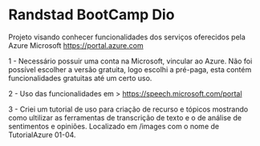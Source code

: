 # Randstad BootCamp Dio

Projeto visando conhecer funcionalidades dos serviços oferecidos pela Azure Microsoft https://portal.azure.com

1 - Necessário possuir uma conta na Microsoft, vincular ao Azure.
Não foi possível escolher a versão gratuita, logo escolhi a pré-paga, esta contém funcionalidades gratuitas até um certo uso.

2 - Uso das funcionalidades em > https://speech.microsoft.com/portal

3 - Criei um tutorial de uso para criação de recurso e tópicos mostrando como ultilizar as ferramentas de transcrição de texto e o de análise de sentimentos e opiniões.
Localizado em /images com o nome de TutorialAzure 01-04.

